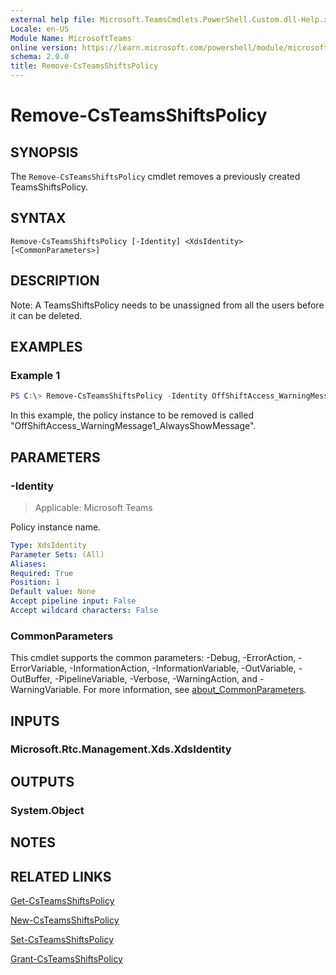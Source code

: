 ```yaml
---
external help file: Microsoft.TeamsCmdlets.PowerShell.Custom.dll-Help.xml
Locale: en-US
Module Name: MicrosoftTeams
online version: https://learn.microsoft.com/powershell/module/microsoftteams/remove-teamsshiftspolicy
schema: 2.0.0
title: Remove-CsTeamsShiftsPolicy
---
```


# Remove-CsTeamsShiftsPolicy

## SYNOPSIS
The `Remove-CsTeamsShiftsPolicy` cmdlet removes a previously created TeamsShiftsPolicy.

## SYNTAX

```
Remove-CsTeamsShiftsPolicy [-Identity] <XdsIdentity> [<CommonParameters>]
```

## DESCRIPTION
Note: A TeamsShiftsPolicy needs to be unassigned from all the users before it can be deleted.

## EXAMPLES

### Example 1
```powershell
PS C:\> Remove-CsTeamsShiftsPolicy -Identity OffShiftAccess_WarningMessage1_AlwaysShowMessage
```

In this example, the policy instance to be removed is called "OffShiftAccess_WarningMessage1_AlwaysShowMessage".

## PARAMETERS

### -Identity

> Applicable: Microsoft Teams

Policy instance name.

```yaml
Type: XdsIdentity
Parameter Sets: (All)
Aliases:
Required: True
Position: 1
Default value: None
Accept pipeline input: False
Accept wildcard characters: False
```

### CommonParameters
This cmdlet supports the common parameters: -Debug, -ErrorAction, -ErrorVariable, -InformationAction, -InformationVariable, -OutVariable, -OutBuffer, -PipelineVariable, -Verbose, -WarningAction, and -WarningVariable. For more information, see [about_CommonParameters](https://go.microsoft.com/fwlink/?LinkID=113216).

## INPUTS

### Microsoft.Rtc.Management.Xds.XdsIdentity

## OUTPUTS

### System.Object

## NOTES

## RELATED LINKS

[Get-CsTeamsShiftsPolicy](https://learn.microsoft.com/powershell/module/microsoftteams/get-csteamsshiftspolicy)

[New-CsTeamsShiftsPolicy](https://learn.microsoft.com/powershell/module/microsoftteams/new-csteamsshiftspolicy)

[Set-CsTeamsShiftsPolicy](https://learn.microsoft.com/powershell/module/microsoftteams/set-csteamsshiftspolicy)

[Grant-CsTeamsShiftsPolicy](https://learn.microsoft.com/powershell/module/microsoftteams/grant-csteamsshiftspolicy)
